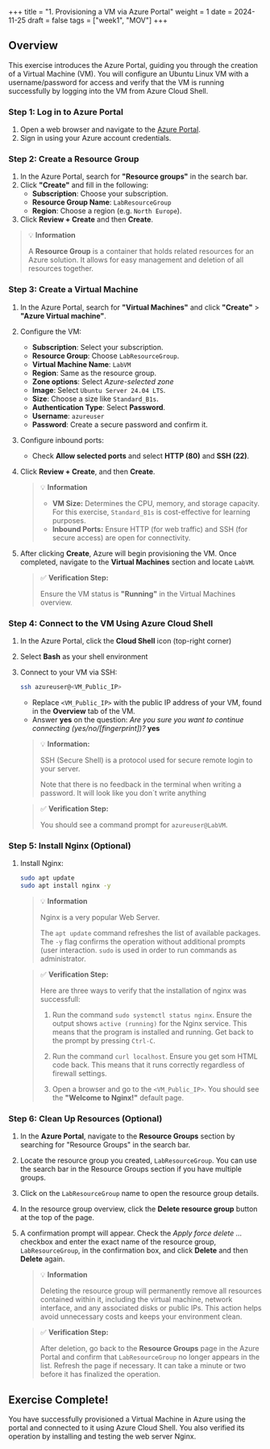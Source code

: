 +++
title = "1. Provisioning a VM via Azure Portal"
weight = 1
date = 2024-11-25
draft = false
tags = ["week1", "MOV"]
+++

## Overview

This exercise introduces the Azure Portal, guiding you through the creation of a Virtual Machine (VM). You will configure an Ubuntu Linux VM with a username/password for access and verify that the VM is running successfully by logging into the VM from Azure Cloud Shell.

### Step 1: Log in to Azure Portal
1. Open a web browser and navigate to the [Azure Portal](https://portal.azure.com/).
2. Sign in using your Azure account credentials.

### Step 2: Create a Resource Group
1. In the Azure Portal, search for **"Resource groups"** in the search bar.
2. Click **"Create"** and fill in the following:
   - **Subscription**: Choose your subscription.
   - **Resource Group Name**: `LabResourceGroup`
   - **Region**: Choose a region (e.g. `North Europe`).
3. Click **Review + Create** and then **Create**.

> 💡 **Information**
> 
> A **Resource Group** is a container that holds related resources for an Azure solution. It allows for easy management and deletion of all resources together.

### Step 3: Create a Virtual Machine
1. In the Azure Portal, search for **"Virtual Machines"** and click **"Create"** > **"Azure Virtual machine"**.
2. Configure the VM:
   - **Subscription**: Select your subscription.
   - **Resource Group**: Choose `LabResourceGroup`.
   - **Virtual Machine Name**: `LabVM`
   - **Region**: Same as the resource group.
   - **Zone options**: Select _Azure-selected zone_
   - **Image**: Select `Ubuntu Server 24.04 LTS`.
   - **Size**: Choose a size like `Standard_B1s`.
   - **Authentication Type**: Select **Password**.
   - **Username**: `azureuser`
   - **Password**: Create a secure password and confirm it.
3. Configure inbound ports:
   - Check **Allow selected ports** and select **HTTP (80)** and **SSH (22)**.
4. Click **Review + Create**, and then **Create**.

	> 💡 **Information**
	> 
	> - **VM Size:** Determines the CPU, memory, and storage capacity. For this exercise, `Standard_B1s` is cost-effective for learning purposes.  
	> - **Inbound Ports:** Ensure HTTP (for web traffic) and SSH (for secure access) are open for connectivity.

5. After clicking **Create**, Azure will begin provisioning the VM. Once completed, navigate to the **Virtual Machines** section and locate `LabVM`.

	> ✅ **Verification Step:**
	> 
	> Ensure the VM status is **"Running"** in the Virtual Machines overview.


### Step 4: Connect to the VM Using Azure Cloud Shell

1. In the Azure Portal, click the **Cloud Shell** icon (top-right corner)
2. Select **Bash** as your shell environment
3. Connect to your VM via SSH:

   ```bash
   ssh azureuser@<VM_Public_IP>
   ```

   - Replace `<VM_Public_IP>` with the public IP address of your VM, found in the **Overview** tab of the VM.
   - Answer **yes** on the question: *Are you sure you want to continue connecting (yes/no/[fingerprint])?* **yes**

   > 💡 **Information:**
   >
   > SSH (Secure Shell) is a protocol used for secure remote login to your server. 
   > 
   > Note that there is no feedback in the terminal when writing a password. It will look like you don´t write anything

   > ✅ **Verification Step:**
   >
   > You should see a command prompt for `azureuser@LabVM`.


### Step 5: Install Nginx (Optional)

1. Install Nginx:

   ```bash
   sudo apt update
   sudo apt install nginx -y
   ```

   > 💡 **Information**
   >
   > Nginx is a very popular Web Server.
   >
   > The `apt update` command refreshes the list of available packages. The `-y` flag confirms the operation without additional prompts (user interaction. `sudo` is used in order to run commands as administrator.
   
   > ✅ **Verification Step:**
   >
   > Here are three ways to verify that the installation of nginx was successfull:
   >
   > 1) Run the command `sudo systemctl status nginx`. Ensure the output shows `active (running)` for the Nginx service. This means that the program is installed and running. Get back to the prompt by pressing `Ctrl-C`.
   >
   > 2) Run the command `curl localhost`. Ensure you get som HTML code back. This means that it runs correctly regardless of firewall settings.
   >
   > 3) Open a browser and go to the `<VM_Public_IP>`. You should see the **"Welcome to Nginx!"** default page.


### Step 6: Clean Up Resources (Optional)

1. In the **Azure Portal**, navigate to the **Resource Groups** section by searching for "Resource Groups" in the search bar.  
   
2. Locate the resource group you created, `LabResourceGroup`. You can use the search bar in the Resource Groups section if you have multiple groups.

3. Click on the `LabResourceGroup` name to open the resource group details.

4. In the resource group overview, click the **Delete resource group** button at the top of the page.

5. A confirmation prompt will appear. Check the _Apply force delete ..._ checkbox and enter the exact name of the resource group, `LabResourceGroup`, in the confirmation box, and click **Delete** and then **Delete** again.

   > 💡 **Information** 
   >
   > Deleting the resource group will permanently remove all resources contained within it, including the virtual machine, network interface, and any associated disks or public IPs. This action helps avoid unnecessary costs and keeps your environment clean.

   > ✅ **Verification Step:**
   >
   > After deletion, go back to the **Resource Groups** page in the Azure Portal and confirm that `LabResourceGroup` no longer appears in the list. Refresh the page if necessary. It can take a minute or two before it has finalized the operation.

## Exercise Complete!
You have successfully provisioned a Virtual Machine in Azure using the portal and connected to it using Azure Cloud Shell. You also verified its operation by installing and testing the web server Nginx.